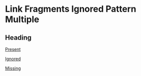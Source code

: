 # Link Fragments Ignored Pattern Multiple

## Heading

[Present](#heading)

[Ignored](#ignored)

[Missing](#missing)

<!-- markdownlint-configure-file {
  "link-fragments": {
    "ignored_pattern": "^igno|^missing$"
  }
} -->
